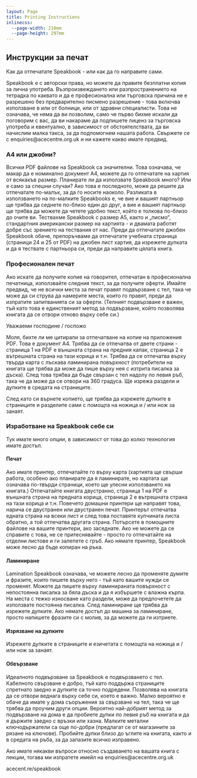 ```yaml
---
layout: Page
title: Printing Instructions
inlinecss:
  --page-width: 210mm
  --page-height: 297mm
---
```

<div class="page">
  <div class="flex-v items-align-center">
    <SpeakBookTextFourColorBkg class="speakbook-title fsize-12 p-1 bold text-center" text="SPEAKBOOK"></SpeakBookTextFourColorBkg>
  </div>
  <h2>Инструкции за печат</h2>
  <p>Как да отпечатате Speakbook - или как да го направите сами.</p>
  <p>Speakbook е с авторски права, но можете да правите безплатни копия за лична употреба. Възпроизвеждането или разпространението на тетрадка по каквато и да е професионална или търговска причина не е разрешено без предварително писмено разрешение - това включва използване в или от болници, или от здравни специалисти. Това не означава, че няма да ви позволим, само че първо бихме искали да поговорим с вас, да ви накараме да подпишете лиценз за търговска употреба и евентуално, в зависимост от обстоятелствата, да ви начислим малка такса, за да подпомогнем нашата работа. Свържете се с enquiries@acecentre.org.uk и ни кажете какво имате предвид.</p>
  <h3>A4 или джобни?</h3>
  <p>Всички PDF файлове на Speakbook са значителни. Това означава, че макар да е номинално документ А4, можете да го отпечатате на хартия от всякакъв размер. Планирате ли да използвате Speakbook много? Или е само за спешни случаи? Ако това е последното, може да решите да отпечатате по-малък, за да го носите наоколо. Разликата в използването на по-малките Speakbooks е, че вие и вашият партньор ще трябва да седнете по-близо един до друг, а вие и вашият партньор ще трябва да можете да четете удобно текст, който е толкова по-близо до очите ви. Тествахме Speakbook с размер A5, както и „писмо“, стандартния американски размер на хартията - и двамата работят добре със зрението на тествания от нас. Преди да отпечатате джобен Speakbook обаче, препоръчваме да отпечатате учебната страница (страници 24 и 25 от PDF) на джобен лист хартия, да изрежете дупката и да я тествате с партньора си, преди да направите цялата книга.</p>
  <h3>Професионален печат</h3>
  <p>Ако искате да получите копие на говорител, отпечатан в професионална печатница, използвайте следния текст, за да получите оферти. Имайте предвид, че не всички места за печат правят подвързване с тел, така че може да си струва да намерите места, които го правят, преди да изпратите запитванията си за оферти. (Телният подвързване е важен, тъй като това е единственият метод за подвързване, който позволява книгата да се отвори отново върху себе си.)</p>
  <div class="my-3"></div>
  <p>Уважаеми господине / госпожо</p>
  <p>Моля, бихте ли ме цитирали за отпечатване на копие на приложения PDF. Това е документ А4. Трябва да се отпечатва от двете страни - страница 1 на PDF е външната страна на предния капак, страница 2 е вътрешната страна на тази корица и т.н. Трябва да се отпечатва върху твърда карта с лъскава ламинирана повърхност (потребители на книгата ще трябва да може да пише върху нея с изтрита писалка за дъска). След това трябва да бъде свързан с тел надолу по левия ръб, така че да може да се отвори на 360 градуса. Ще изрежа раздели и дупките в средата на страниците.</p>
  <p>След като си върнете копието, ще трябва да изрежете дупките в страниците и разделите сами с помощта на ножица и / или нож за занаят.</p>
</div>
<div class="page">
  <h3>Изработване на Speakbook себе си</h3>
  <p>Тук имате много опции, в зависимост от това до колко технология имате достъп.</p>
  <h4>Печат</h4>
  <p>Ако имате принтер, отпечатайте го върху карта (хартията ще свърши работа, особено ако планирате да я ламинирате, но картата ще означава по-твърди страници, което ще улесни използването на книгата.) Отпечатайте книгата двустранно, страница 1 на PDF е външната страна на предната корица, страница 2 е вътрешната страна на тази корица и т.н. Повечето домашни принтери ще направят това, нарича се двустранен или двустранен печат. Принтерът отпечатва едната страна на всеки лист и след това поставяте купчината листа обратно, а той отпечатва другата страна. Потърсете в помощните файлове на вашите принтери, ако заседнате. Ако не можете да се справите с това, не се притеснявайте - просто го отпечатайте на отделни листове и ги залепете с гръб. Ако нямате принтер, Speakbook може лесно да бъде копиран на ръка.</p>
  <h4>Ламиниране</h4>
  <p>Lamination Speakbook означава, че можете лесно да променяте думите и фразите, които пишете върху него - тъй като вашите нужди се променят. Можете да пишете върху ламинираната повърхност с непостоянна писалка за бяла дъска и да я избършете с влажна кърпа. На места с тежко износване като раздели, може да предпочетете да използвате постоянна писалка. След ламиниране ще трябва да изрежете дупките. Ако нямате достъп до машина за ламиниране, просто напишете фразите си с молив, за да можете да ги изтриете.</p>
  <h4>Изрязване на дупките</h4>
  <p>Изрежете дупките в страниците и езичетата с помощта на ножица и / или нож за занаят.</p>
  <h4>Обвързване</h4>
  <p>Идеалното подвързване за Speakbook е подвързването с тел. Кабелното свързване е добро, тъй като поддържа страниците спретнато заедно и дупките са точно подредени. Позволява на книгата да се отвори веднага върху себе си, което е важно. Малко вероятно е обаче да имате у дома съоръжения за свързване на тел, така че ще трябва да проучим други опции. Вероятно най-добрият метод за подвързване на дома е да пробиете дупки по левия ръб на книгата и да я държите заедно с връзки или хазна. Малките метални ключодържатели са още по-добри (предлагат се от магазините за рязане на ключове). Пробийте дупки близо до ъглите на книгата, както и в средата на ръба, за да запазите всичко изправено.</p>
</div>
<div class="page">
  <p class="fsize-8 bold">Ако имате някакви въпроси относно създаването на вашата книга с лекции, тогава ми изпратете имейл на enquiries@acecentre.org.uk</p>
  <p class="fsize-9 bold text-center">acecent.re/speakbook</p>
</div>

